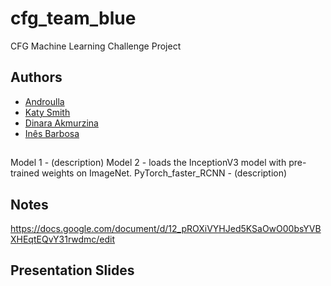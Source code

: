 # cfg_team_blue


CFG Machine Learning Challenge Project


## Authors

- [Androulla](https://github.com/n1ght0wl)
- [Katy Smith](https://github.com/catrionafsmith)
- [Dinara Akmurzina](https://github.com/dakmurzina)
- [Inês Barbosa](https://github.com/MInesBarbosaa)


##

Model 1 - (description)
Model 2 - loads the InceptionV3 model with pre-trained weights on ImageNet.
PyTorch_faster_RCNN - (description)



## Notes


https://docs.google.com/document/d/12_pROXiVYHJed5KSaOwO00bsYVBXHEqtEQvY31rwdmc/edit


## Presentation Slides
